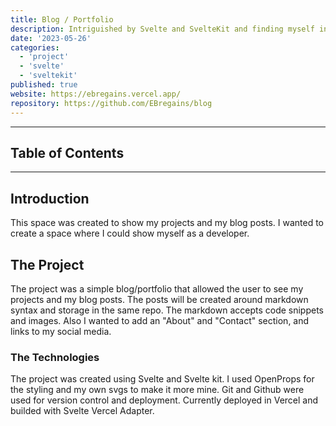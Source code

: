 ```yaml
---
title: Blog / Portfolio
description: Intriguished by Svelte and SvelteKit and finding myself in the needence of a space to show my space, I made this as my first Svelte big project.
date: '2023-05-26'
categories:
  - 'project'
  - 'svelte'
  - 'sveltekit'
published: true
website: https://ebregains.vercel.app/
repository: https://github.com/EBregains/blog
---
```


---

## Table of Contents

---

## Introduction

This space was created to show my projects and my blog posts. I wanted to create a space where I could show myself as a developer. 

## The Project

The project was a simple blog/portfolio that allowed the user to see my projects and my blog posts. The posts will be created around markdown syntax and storage in the same repo. The markdown accepts code snippets and images. Also I wanted to add an "About" and "Contact" section, and links to my social media.

### The Technologies

The project was created using Svelte and Svelte kit. I used OpenProps for the styling and my own svgs to make it more mine. Git and Github were used for version control and deployment. Currently deployed in Vercel and builded with Svelte Vercel Adapter. 



